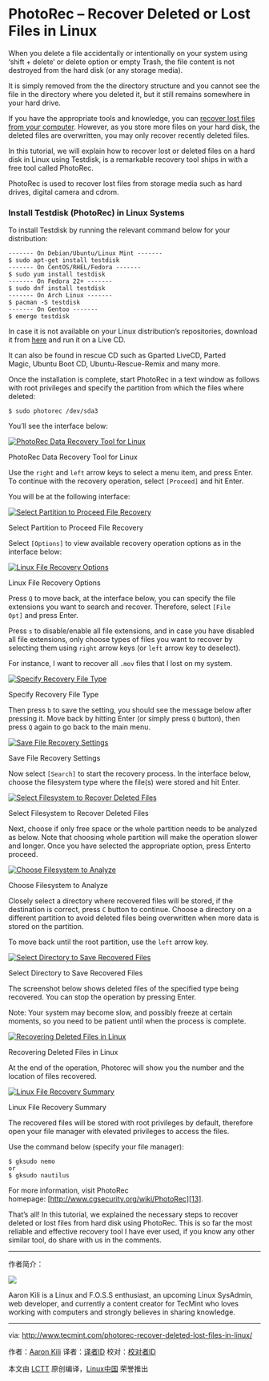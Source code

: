 PhotoRec – Recover Deleted or Lost Files in Linux
============================================================

When you delete a file accidentally or intentionally on your system using ‘shift + delete‘ or delete option or empty Trash, the file content is not destroyed from the hard disk (or any storage media).

It is simply removed from the the directory structure and you cannot see the file in the directory where you deleted it, but it still remains somewhere in your hard drive.

If you have the appropriate tools and knowledge, you can [recover lost files from your computer][1]. However, as you store more files on your hard disk, the deleted files are overwritten, you may only recover recently deleted files.

In this tutorial, we will explain how to recover lost or deleted files on a hard disk in Linux using Testdisk, is a remarkable recovery tool ships in with a free tool called PhotoRec.

PhotoRec is used to recover lost files from storage media such as hard drives, digital camera and cdrom.

### Install Testdisk (PhotoRec) in Linux Systems

To install Testdisk by running the relevant command below for your distribution:

```
------- On Debian/Ubuntu/Linux Mint ------- 
$ sudo apt-get install testdisk
------- On CentOS/RHEL/Fedora ------- 
$ sudo yum install testdisk
------- On Fedora 22+ ------- 
$ sudo dnf install testdisk   
------- On Arch Linux ------- 
$ pacman -S testdisk             
------- On Gentoo ------- 
$ emerge testdisk  
```

In case it is not available on your Linux distribution’s repositories, download it from [here][2] and run it on a Live CD.

It can also be found in rescue CD such as Gparted LiveCD, Parted Magic, Ubuntu Boot CD, Ubuntu-Rescue-Remix and many more.

Once the installation is complete, start PhotoRec in a text window as follows with root privileges and specify the partition from which the files where deleted:

```
$ sudo photorec /dev/sda3
```

You’ll see the interface below:

[
 ![PhotoRec Data Recovery Tool for Linux](http://www.tecmint.com/wp-content/uploads/2017/01/PhotoRec-Data-Recovery-Tool.png) 
][3]

PhotoRec Data Recovery Tool for Linux

Use the `right` and `left` arrow keys to select a menu item, and press Enter. To continue with the recovery operation, select `[Proceed]` and hit Enter.

You will be at the following interface:

[
 ![Select Partition to Proceed File Recovery](http://www.tecmint.com/wp-content/uploads/2017/01/Select-Partition-to-Proceed-File-Recovery.png) 
][4]

Select Partition to Proceed File Recovery

Select `[Options]` to view available recovery operation options as in the interface below:

[
 ![Linux File Recovery Options](http://www.tecmint.com/wp-content/uploads/2017/01/Linux-File-Recovery-Options.png) 
][5]

Linux File Recovery Options

Press `Q` to move back, at the interface below, you can specify the file extensions you want to search and recover. Therefore, select `[File Opt]` and press Enter.

Press `s` to disable/enable all file extensions, and in case you have disabled all file extensions, only choose types of files you want to recover by selecting them using `right` arrow keys (or `left` arrow key to deselect).

For instance, I want to recover all `.mov` files that I lost on my system.

[
 ![Specify Recovery File Type](http://www.tecmint.com/wp-content/uploads/2017/01/Specify-Recovery-File-Type.png) 
][6]

Specify Recovery File Type

Then press `b` to save the setting, you should see the message below after pressing it. Move back by hitting Enter (or simply press `Q` button), then press `Q` again to go back to the main menu.

[
 ![Save File Recovery Settings](http://www.tecmint.com/wp-content/uploads/2017/01/Save-File-Recovery-Settings.png) 
][7]

Save File Recovery Settings

Now select `[Search]` to start the recovery process. In the interface below, choose the filesystem type where the file(s) were stored and hit Enter.

[
 ![Select Filesystem to Recover Deleted Files](http://www.tecmint.com/wp-content/uploads/2017/01/Select-Filesystem-to-Recover-Files.png) 
][8]

Select Filesystem to Recover Deleted Files

Next, choose if only free space or the whole partition needs to be analyzed as below. Note that choosing whole partition will make the operation slower and longer. Once you have selected the appropriate option, press Enterto proceed.

[
 ![Choose Filesystem to Analyze](http://www.tecmint.com/wp-content/uploads/2017/01/Select-Filesystem-to-Analyze.png) 
][9]

Choose Filesystem to Analyze

Closely select a directory where recovered files will be stored, if the destination is correct, press `C` button to continue. Choose a directory on a different partition to avoid deleted files being overwritten when more data is stored on the partition.

To move back until the root partition, use the `left` arrow key.

[
 ![Select Directory to Save Recovered Files](http://www.tecmint.com/wp-content/uploads/2017/01/Select-Directory-to-Save-Recovered-Files.png) 
][10]

Select Directory to Save Recovered Files

The screenshot below shows deleted files of the specified type being recovered. You can stop the operation by pressing Enter.

Note: Your system may become slow, and possibly freeze at certain moments, so you need to be patient until when the process is complete.

[
 ![Recovering Deleted Files in Linux](http://www.tecmint.com/wp-content/uploads/2017/01/Recover-Deleted-Files-in-Linux.png) 
][11]

Recovering Deleted Files in Linux

At the end of the operation, Photorec will show you the number and the location of files recovered.

[
 ![Linux File Recovery Summary](http://www.tecmint.com/wp-content/uploads/2017/01/Linux-File-Recovery-Summary.png) 
][12]

Linux File Recovery Summary

The recovered files will be stored with root privileges by default, therefore open your file manager with elevated privileges to access the files.

Use the command below (specify your file manager):

```
$ gksudo nemo
or
$ gksudo nautilus 
```

For more information, visit PhotoRec homepage: [http://www.cgsecurity.org/wiki/PhotoRec][13].

That’s all! In this tutorial, we explained the necessary steps to recover deleted or lost files from hard disk using PhotoRec. This is so far the most reliable and effective recovery tool I have ever used, if you know any other similar tool, do share with us in the comments.

--------------------------------------------------------------------------------

作者简介：

![](http://1.gravatar.com/avatar/4e444ab611c7b8c7bcb76e58d2e82ae0?s=128&d=blank&r=g)

Aaron Kili is a Linux and F.O.S.S enthusiast, an upcoming Linux SysAdmin, web developer, and currently a content creator for TecMint who loves working with computers and strongly believes in sharing knowledge.

--------------------------------------------------------------------------------

via: http://www.tecmint.com/photorec-recover-deleted-lost-files-in-linux/

作者：[Aaron Kili][a]
译者：[译者ID](https://github.com/译者ID)
校对：[校对者ID](https://github.com/校对者ID)

本文由 [LCTT](https://github.com/LCTT/TranslateProject) 原创编译，[Linux中国](https://linux.cn/) 荣誉推出

[a]:http://www.tecmint.com/author/aaronkili/
[1]:http://www.tecmint.com/recover-deleted-file-in-linux/
[2]:http://www.cgsecurity.org/wiki/TestDisk_Download
[3]:http://www.tecmint.com/wp-content/uploads/2017/01/PhotoRec-Data-Recovery-Tool.png
[4]:http://www.tecmint.com/wp-content/uploads/2017/01/Select-Partition-to-Proceed-File-Recovery.png
[5]:http://www.tecmint.com/wp-content/uploads/2017/01/Linux-File-Recovery-Options.png
[6]:http://www.tecmint.com/wp-content/uploads/2017/01/Specify-Recovery-File-Type.png
[7]:http://www.tecmint.com/wp-content/uploads/2017/01/Save-File-Recovery-Settings.png
[8]:http://www.tecmint.com/wp-content/uploads/2017/01/Select-Filesystem-to-Recover-Files.png
[9]:http://www.tecmint.com/wp-content/uploads/2017/01/Select-Filesystem-to-Analyze.png
[10]:http://www.tecmint.com/wp-content/uploads/2017/01/Select-Directory-to-Save-Recovered-Files.png
[11]:http://www.tecmint.com/wp-content/uploads/2017/01/Recover-Deleted-Files-in-Linux.png
[12]:http://www.tecmint.com/wp-content/uploads/2017/01/Linux-File-Recovery-Summary.png
[13]:http://www.cgsecurity.org/wiki/PhotoRec
